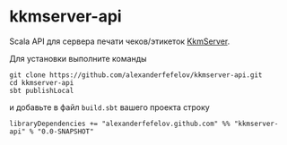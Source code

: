# kkmserver-api

Scala API для сервера печати чеков/этикеток [KkmServer](https://kkmserver.ru/KkmServer).

Для установки выполните команды

    git clone https://github.com/alexanderfefelov/kkmserver-api.git
    cd kkmserver-api
    sbt publishLocal

и добавьте в файл `build.sbt` вашего проекта строку

    libraryDependencies += "alexanderfefelov.github.com" %% "kkmserver-api" % "0.0-SNAPSHOT"

